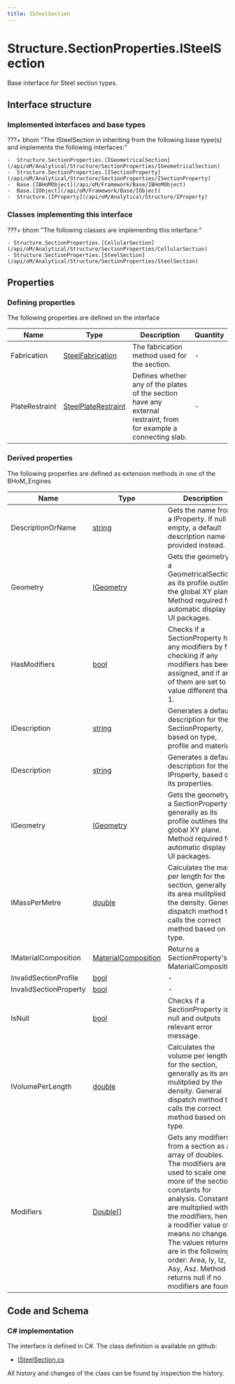 ```yaml
---
title: ISteelSection
---
```


# Structure.SectionProperties.ISteelSection

Base interface for Steel section types.

## Interface structure

### Implemented interfaces and base types

???+ bhom "The ISteelSection in inheriting from the following base type(s) and implements the following interfaces:"

    -  Structure.SectionProperties.[IGeometricalSection](/api/oM/Analytical/Structure/SectionProperties/IGeometricalSection)
    -  Structure.SectionProperties.[ISectionProperty](/api/oM/Analytical/Structure/SectionProperties/ISectionProperty)
    -  Base.[IBHoMObject](/api/oM/Framework/Base/IBHoMObject)
    -  Base.[IObject](/api/oM/Framework/Base/IObject)
    -  Structure.[IProperty](/api/oM/Analytical/Structure/IProperty)


### Classes implementing this interface

???+ bhom "The following classes are implementing this interface:"

    - Structure.SectionProperties.[CellularSection](/api/oM/Analytical/Structure/SectionProperties/CellularSection)
    - Structure.SectionProperties.[SteelSection](/api/oM/Analytical/Structure/SectionProperties/SteelSection)


## Properties



### Defining properties

The following properties are defined on the interface

| Name             | Type             | Description      | Quantity         |
|------------------|------------------|------------------|------------------|
| Fabrication | [SteelFabrication](/api/oM/Analytical/Structure/SectionProperties/SteelFabrication) | The fabrication method used for the section. | - |
| PlateRestraint | [SteelPlateRestraint](/api/oM/Analytical/Structure/SectionProperties/SteelPlateRestraint) | Defines whether any of the plates of the section have any external restraint, from for example a connecting slab. | - |


### Derived properties

The following properties are defined as extension methods in one of the BHoM_Engines

| Name             | Type             | Description      | Quantity         | Engine           |
|------------------|------------------|------------------|------------------|------------------|
| DescriptionOrName | [string](https://learn.microsoft.com/en-us/dotnet/api/System.String?view=netstandard-2.0) | Gets the name from a IProperty. If null or empty, a default description name is provided instead. | - | Structure_Engine |
| Geometry | [IGeometry](/api/oM/Dimensional/Geometry/IGeometry) | Gets the geometry of a GeometricalSection as its profile outlines the global XY plane. Method required for automatic display in UI packages. | - | Structure_Engine |
| HasModifiers | [bool](https://learn.microsoft.com/en-us/dotnet/api/System.Boolean?view=netstandard-2.0) | Checks if a SectionProperty has any modifiers by first checking if any modifiers has been assigned, and if any of them are set to a value different than 1. | - | Structure_Engine |
| IDescription | [string](https://learn.microsoft.com/en-us/dotnet/api/System.String?view=netstandard-2.0) | Generates a default description for the SectionProperty, based on type, profile and material. | - | Structure_Engine |
| IDescription | [string](https://learn.microsoft.com/en-us/dotnet/api/System.String?view=netstandard-2.0) | Generates a default description for the IProperty, based on its properties. | - | Structure_Engine |
| IGeometry | [IGeometry](/api/oM/Dimensional/Geometry/IGeometry) | Gets the geometry of a SectionProperty, generally as its profile outlines the global XY plane. Method required for automatic display in UI packages. | - | Structure_Engine |
| IMassPerMetre | [double](https://learn.microsoft.com/en-us/dotnet/api/System.Double?view=netstandard-2.0) | Calculates the mass per length for the section, generally as its area mulitplied by the density. General dispatch method that calls the correct method based on type. | [MassPerUnitLength](/api/oM/Dimensional/Quantities/Attributes/MassPerUnitLength) [kg/m] | Structure_Engine |
| IMaterialComposition | [MaterialComposition](/api/oM/Physical/Physical/Materials/MaterialComposition) | Returns a SectionProperty's MaterialComposition. | - | Structure_Engine |
| InvalidSectionProfile | [bool](https://learn.microsoft.com/en-us/dotnet/api/System.Boolean?view=netstandard-2.0) | - | - | Lusas_Engine |
| InvalidSectionProperty | [bool](https://learn.microsoft.com/en-us/dotnet/api/System.Boolean?view=netstandard-2.0) | - | - | Lusas_Engine |
| IsNull | [bool](https://learn.microsoft.com/en-us/dotnet/api/System.Boolean?view=netstandard-2.0) | Checks if a SectionProperty is null and outputs relevant error message. | - | Structure_Engine |
| IVolumePerLength | [double](https://learn.microsoft.com/en-us/dotnet/api/System.Double?view=netstandard-2.0) | Calculates the volume per length for the section, generally as its area mulitplied by the density. General dispatch method that calls the correct method based on type. | [MassPerUnitLength](/api/oM/Dimensional/Quantities/Attributes/MassPerUnitLength) [kg/m] | Structure_Engine |
| Modifiers | [Double[]](https://learn.microsoft.com/en-us/dotnet/api/System.Double[]?view=netstandard-2.0) | Gets any modifiers from a section as an array of doubles. The modifiers are used to scale one or more of the section constants for analysis.  Constants are multiplied with the modifiers, hence a modifier value of 1 means no change. <br>The values returned are in the following order: Area, Iy, Iz, J, Asy, Asz. Method returns null if no modifiers are found. | - | Structure_Engine |


## Code and Schema

### C# implementation

The interface is defined in C#. The class definition is available on github:

- [ISteelSection.cs](https://github.com/BHoM/BHoM/blob/develop/Structure_oM/SectionProperties\ISteelSection.cs)

All history and changes of the class can be found by inspection the history.
